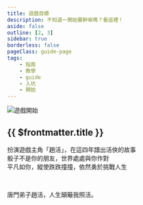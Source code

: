 ```yaml
---
title: 遊戲目標
description: 不知道一開始要幹嘛嗎？看這裡！
aside: false
outline: [2, 3]
sidebar: true
borderless: false
pageClass: guide-page
tags:
    - 指南
    - 教學
    - guide
    - 入坑
    - 開始
---
```


<img class='guide-img' src='/images/guide/1-game-objective.jpg' alt='遊戲開始'>

## {{ $frontmatter.title }}

扮演遊戲主角「趙活」，在這四年譜出活俠的故事  
骰子不是你的朋友，世界處處與你作對  
平凡如你，縱使跌跌撞撞，依然勇於挑戰人生

<br>

唐門弟子趙活，人生顛簸我照活。

<!-- 沒有任何特殊能力，這才叫勇者。 -->
